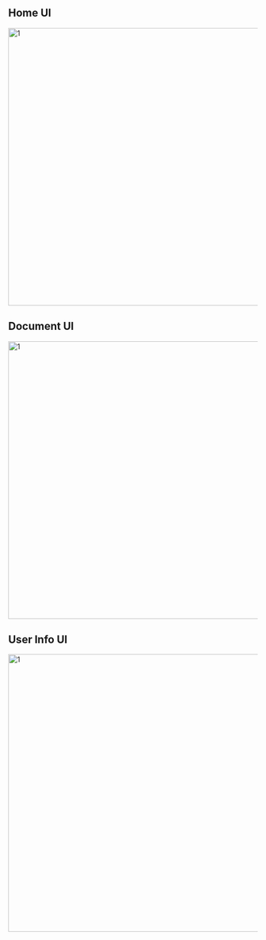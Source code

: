 
## Home UI 
<img width="560" alt="1" src="https://www.linkpicture.com/q/266833901_4664424260314913_7176634824906631062_n.jpg">

## Document UI 
<img width="560" alt="1" src="https://www.linkpicture.com/q/266833901_4664424260314913_7176634824906631062_n.jpg">

## User Info UI 
<img width="560" alt="1" src="https://www.linkpicture.com/q/266833901_4664424260314913_7176634824906631062_n.jpg">

